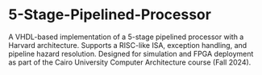 # 5-Stage-Pipelined-Processor
A VHDL-based implementation of a 5-stage pipelined processor with a Harvard architecture. Supports a RISC-like ISA, exception handling, and pipeline hazard resolution. Designed for simulation and FPGA deployment as part of the Cairo University Computer Architecture course (Fall 2024).
